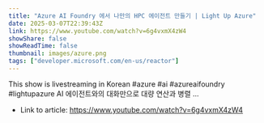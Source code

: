```yaml
---
title: "Azure AI Foundry 에서 나만의 HPC 에이전트 만들기 | Light Up Azure"
date: 2025-03-07T22:39:43Z
link: https://www.youtube.com/watch?v=6g4vxmX4zW4
showShare: false
showReadTime: false
thumbnail: images/azure.png
tags: ["developer.microsoft.com/en-us/reactor"]
---
```

This show is livestreaming in Korean #azure #ai #azureaifoundry #lightupazure AI 에이전트와의 대화만으로 대량 연산과 병렬 ...

- Link to article: https://www.youtube.com/watch?v=6g4vxmX4zW4